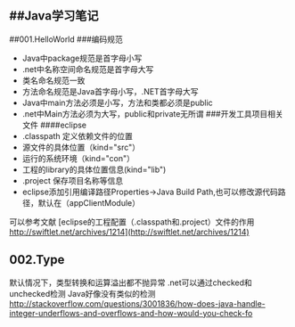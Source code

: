 ##Java学习笔记
---
##001.HelloWorld
###编码规范
* Java中package规范是首字母小写
* .net中名称空间命名规范是首字母大写
* 类名命名规范一致
* 方法命名规范是Java首字母小写，.NET首字母大写
* Java中main方法必须是小写，方法和类都必须是public
* .net中Main方法必须为大写，public和private无所谓
###开发工具项目相关文件
####eclipse
* .classpath 定义依赖文件的位置
* 源文件的具体位置（kind="src"）
* 运行的系统环境（kind="con"）
* 工程的library的具体位置信息(kind="lib") 
* .project 保存项目名称等信息
* eclipse添加引用编译路径Properties->Java Build Path,也可以修改源代码路径，默认在（appClientModule）

可以参考文献
[eclipse的工程配置（.classpath和.project）文件的作用 http://swiftlet.net/archives/1214](http://swiftlet.net/archives/1214)
## 002.Type
默认情况下，类型转换和运算溢出都不抛异常
.net可以通过checked和unchecked检测
Java好像没有类似的检测
http://stackoverflow.com/questions/3001836/how-does-java-handle-integer-underflows-and-overflows-and-how-would-you-check-fo





